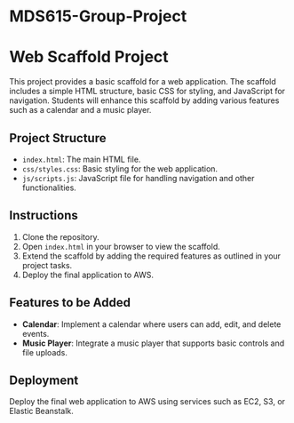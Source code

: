 # MDS615-Group-Project
# Web Scaffold Project

This project provides a basic scaffold for a web application. The scaffold includes a simple HTML structure, basic CSS for styling, and JavaScript for navigation. Students will enhance this scaffold by adding various features such as a calendar and a music player.

## Project Structure

- `index.html`: The main HTML file.
- `css/styles.css`: Basic styling for the web application.
- `js/scripts.js`: JavaScript file for handling navigation and other functionalities.

## Instructions

1. Clone the repository.
2. Open `index.html` in your browser to view the scaffold.
3. Extend the scaffold by adding the required features as outlined in your project tasks.
4. Deploy the final application to AWS.

## Features to be Added

- **Calendar**: Implement a calendar where users can add, edit, and delete events.
- **Music Player**: Integrate a music player that supports basic controls and file uploads.

## Deployment

Deploy the final web application to AWS using services such as EC2, S3, or Elastic Beanstalk.
